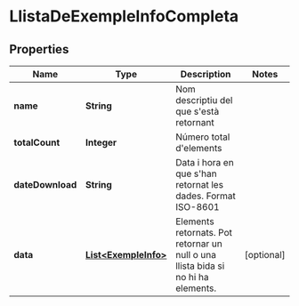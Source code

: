 

# LlistaDeExempleInfoCompleta


## Properties

| Name | Type | Description | Notes |
|------------ | ------------- | ------------- | -------------|
|**name** | **String** | Nom descriptiu del que s&#39;està retornant |  |
|**totalCount** | **Integer** | Número total d&#39;elements |  |
|**dateDownload** | **String** | Data i hora en que s&#39;han retornat les dades. Format ISO-8601 |  |
|**data** | [**List&lt;ExempleInfo&gt;**](ExempleInfo.md) | Elements retornats. Pot retornar un null o una llista bida si no hi ha elements. |  [optional] |



